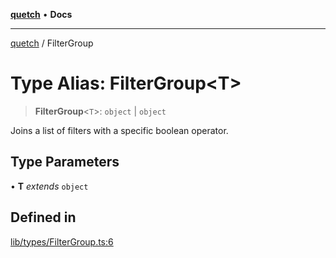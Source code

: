 [**quetch**](../README.md) • **Docs**

***

[quetch](../README.md) / FilterGroup

# Type Alias: FilterGroup\<T\>

> **FilterGroup**\<`T`\>: `object` \| `object`

Joins a list of filters with a specific boolean operator.

## Type Parameters

• **T** *extends* `object`

## Defined in

[lib/types/FilterGroup.ts:6](https://github.com/nevoland/quetch/blob/4c3c4d08a348f3317d0dfdffa7516132c18306c7/lib/types/FilterGroup.ts#L6)
